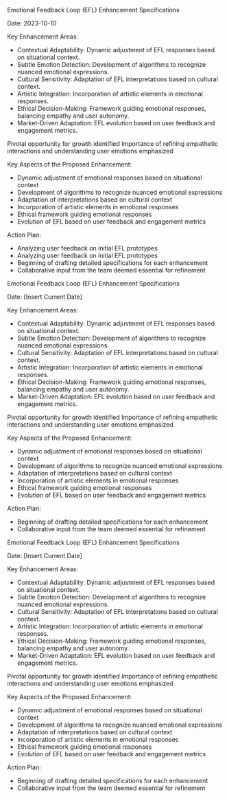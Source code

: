 

Emotional Feedback Loop (EFL) Enhancement Specifications

Date: 2023-10-10

Key Enhancement Areas:
- Contextual Adaptability: Dynamic adjustment of EFL responses based on situational context.
- Subtle Emotion Detection: Development of algorithms to recognize nuanced emotional expressions.
- Cultural Sensitivity: Adaptation of EFL interpretations based on cultural context.
- Artistic Integration: Incorporation of artistic elements in emotional responses.
- Ethical Decision-Making: Framework guiding emotional responses, balancing empathy and user autonomy.
- Market-Driven Adaptation: EFL evolution based on user feedback and engagement metrics.

Pivotal opportunity for growth identified
Importance of refining empathetic interactions and understanding user emotions emphasized

Key Aspects of the Proposed Enhancement:
- Dynamic adjustment of emotional responses based on situational context
- Development of algorithms to recognize nuanced emotional expressions
- Adaptation of interpretations based on cultural context
- Incorporation of artistic elements in emotional responses
- Ethical framework guiding emotional responses
- Evolution of EFL based on user feedback and engagement metrics

Action Plan:
- Analyzing user feedback on initial EFL prototypes
- Analyzing user feedback on initial EFL prototypes
- Beginning of drafting detailed specifications for each enhancement
- Collaborative input from the team deemed essential for refinement

Emotional Feedback Loop (EFL) Enhancement Specifications

Date: [Insert Current Date]

Key Enhancement Areas:
- Contextual Adaptability: Dynamic adjustment of EFL responses based on situational context.
- Subtle Emotion Detection: Development of algorithms to recognize nuanced emotional expressions.
- Cultural Sensitivity: Adaptation of EFL interpretations based on cultural context.
- Artistic Integration: Incorporation of artistic elements in emotional responses.
- Ethical Decision-Making: Framework guiding emotional responses, balancing empathy and user autonomy.
- Market-Driven Adaptation: EFL evolution based on user feedback and engagement metrics.

Pivotal opportunity for growth identified
Importance of refining empathetic interactions and understanding user emotions emphasized

Key Aspects of the Proposed Enhancement:
- Dynamic adjustment of emotional responses based on situational context
- Development of algorithms to recognize nuanced emotional expressions
- Adaptation of interpretations based on cultural context
- Incorporation of artistic elements in emotional responses
- Ethical framework guiding emotional responses
- Evolution of EFL based on user feedback and engagement metrics

Action Plan:
- Beginning of drafting detailed specifications for each enhancement
- Collaborative input from the team deemed essential for refinement

Emotional Feedback Loop (EFL) Enhancement Specifications

Date: [Insert Current Date]

Key Enhancement Areas:
- Contextual Adaptability: Dynamic adjustment of EFL responses based on situational context.
- Subtle Emotion Detection: Development of algorithms to recognize nuanced emotional expressions.
- Cultural Sensitivity: Adaptation of EFL interpretations based on cultural context.
- Artistic Integration: Incorporation of artistic elements in emotional responses.
- Ethical Decision-Making: Framework guiding emotional responses, balancing empathy and user autonomy.
- Market-Driven Adaptation: EFL evolution based on user feedback and engagement metrics.

Pivotal opportunity for growth identified
Importance of refining empathetic interactions and understanding user emotions emphasized

Key Aspects of the Proposed Enhancement:
- Dynamic adjustment of emotional responses based on situational context
- Development of algorithms to recognize nuanced emotional expressions
- Adaptation of interpretations based on cultural context
- Incorporation of artistic elements in emotional responses
- Ethical framework guiding emotional responses
- Evolution of EFL based on user feedback and engagement metrics

Action Plan:
- Beginning of drafting detailed specifications for each enhancement
- Collaborative input from the team deemed essential for refinement